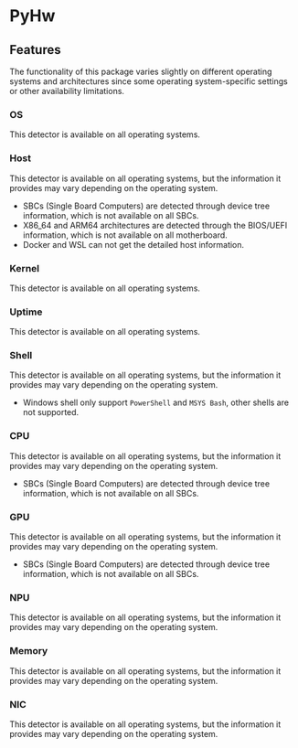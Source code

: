 # PyHw
## Features
The functionality of this package varies slightly on different operating systems and architectures since some operating system-specific settings or other availability limitations.

### OS
This detector is available on all operating systems.

### Host
This detector is available on all operating systems, but the information it provides may vary depending on the operating system.
* SBCs (Single Board Computers) are detected through device tree information, which is not available on all SBCs.
* X86_64 and ARM64 architectures are detected through the BIOS/UEFI information, which is not available on all motherboard.
* Docker and WSL can not get the detailed host information.

### Kernel
This detector is available on all operating systems.

### Uptime
This detector is available on all operating systems.

### Shell
This detector is available on all operating systems, but the information it provides may vary depending on the operating system.
* Windows shell only support `PowerShell` and `MSYS Bash`, other shells are not supported.

### CPU
This detector is available on all operating systems, but the information it provides may vary depending on the operating system.
* SBCs (Single Board Computers) are detected through device tree information, which is not available on all SBCs.

### GPU
This detector is available on all operating systems, but the information it provides may vary depending on the operating system.
* SBCs (Single Board Computers) are detected through device tree information, which is not available on all SBCs.


### NPU
This detector is available on all operating systems, but the information it provides may vary depending on the operating system.

### Memory
This detector is available on all operating systems, but the information it provides may vary depending on the operating system.

### NIC
This detector is available on all operating systems, but the information it provides may vary depending on the operating system.
